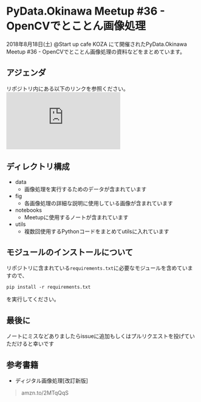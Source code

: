 # PyData.Okinawa Meetup #36 - OpenCVでとことん画像処理
2018年8月18日(土) @Start up cafe KOZA にて開催されたPyData.Okinawa Meetup #36 - OpenCVでとことん画像処理の資料などをまとめています。

## アジェンダ
リポジトリ内にある以下のリンクを参照ください。
![Meetup内容](https://github.com/PyDataOkinawa/meetup036/blob/master/pydataokinawa_meetup36_opencv_overview.md)

## ディレクトリ構成
- data
    - 画像処理を実行するためのデータが含まれています
- fig
    - 各画像処理の詳細な説明に使用している画像が含まれています
- notebooks
    - Meetupに使用するノートが含まれています
- utils
    - 複数回使用するPythonコードをまとめてutilsに入れています

## モジュールのインストールについて
リポジトリに含まれている`requirements.txt`に必要なモジュールを含めていますので、

```
pip install -r requirements.txt
```

を実行してください。

## 最後に
ノートにミスなどありましたらissueに追加もしくはプルリクエストを投げていただけると幸いです

## 参考書籍
- ディジタル画像処理[改訂新版]
> amzn.to/2MTqQqS

